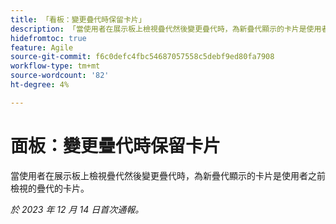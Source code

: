 ```yaml
---
title: 「看板：變更疊代時保留卡片」
description: 「當使用者在展示板上檢視疊代然後變更疊代時，為新疊代顯示的卡片是使用者之前檢視的疊代卡片。」
hidefromtoc: true
feature: Agile
source-git-commit: f6c0defc4fbc54687057558c5debf9ed80fa7908
workflow-type: tm+mt
source-wordcount: '82'
ht-degree: 4%

---
```



# 面板：變更疊代時保留卡片

當使用者在展示板上檢視疊代然後變更疊代時，為新疊代顯示的卡片是使用者之前檢視的疊代的卡片。

_於 2023 年 12 月 14 日首次通報。_
